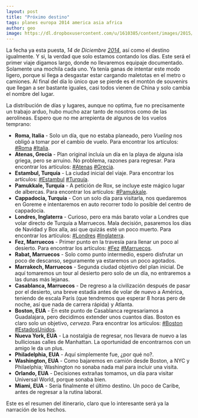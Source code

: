 ```yaml
---
layout: post
title: "Próximo destino"
tags: planes europa 2014 america asia africa
author: geo
image: https://dl.dropboxusercontent.com/u/1610385/content/images/2015/05/2015-01-07-15-38-59.jpg
---
```

La fecha ya esta puesta, *14 de Diciembre [2014](/tag/2014)*, así como el destino igualmente. Y si, la verdad que solo estamos contando los días. Este será el primer viaje digamos largo, donde no llevaremos equipaje documentado. Solamente una mochila cada uno. Ya tenía ganas de intentar este modo ligero, porque si llega a desgastar estar cargando maletotas en el metro o camiones. Al final del día lo único que se pierde es el montón de souvenirs que llegan a ser bastante iguales, casi todos vienen de China y solo cambia el nombre del lugar.

La distribución de días y lugares, aunque no optima, fue no precisamente un trabajo arduo, hubo mucho azar tanto de nosotros como de las aerolíneas. Espero que no me arrepienta de algunos de los vuelos temprano:

* **Roma, Italia** - Solo un día, que no estaba planeado, pero *Vueling* nos obligó a tomar por el cambio de vuelo. Para encontrar los artículos: [#Roma](/tag/roma) [#Italia](/tag/italia).
* **Atenas, Grecia** - Plan original incluía un día en la playa de alguna isla griega, pero se arruino. No problema, razones para regresar. Para encontrar los artículos: [#Atenas](/tag/atenas) [#Grecia](/tag/grecia).
* **Estambul, Turquía** - La ciudad inicial del viaje. Para encontrar los artículos: [#Estambul](/tag/estambul) [#Turquía](/tag/turquia).
* **Pamukkale, Turquía** - A petición de Rox, se incluye este mágico lugar de albercas. Para encontrar los artículos: [#Pamukkale](/tag/pamukkale).
* **Cappadocia, Turquía** - Con un solo día para visitarla, nos quedaremos en Goreme e intentaremos en auto recorrer todo lo posible del centro de cappadocia.
* **Londres, Inglaterra** - Curioso, pero era más barato volar a Londres que volar directo de Turquía a Marruecos. Mala decisión, pasaremos los días de Navidad y Box alla, asi que quizás esté un poco muerto. Para encontrar los artículos: [#Londres](/tag/londres) [#Inglaterra](/tag/reino-unido).
* **Fez, Marruecos**  - Primer punto en la travesía para llenar un poco al desierto. Para encontrar los artículos: [#Fez](/tag/fez) [#Marruecos](/tag/marruecos).
* **Rabat, Marruecos** - Solo como punto intermedio, espero disfrutar un poco de descanso, seguramente ya estaremos un poco agotados.
* **Marrakech, Marruecos** - Segunda ciudad objetivo del plan inicial. De aquí tomaremos un tour al desierto pero solo de un día, no entraremos a las dunas más lejanas.
* **Casablanca, Marruecos** - De regreso a la civilización después de pasar por el desierto, una breve estadía antes de volar de nuevo a América, teniendo de escala París (que tendremos que esperar 8 horas pero de noche, así que nada de carrera rápida) y Atlanta.
* **Boston, EUA** - En este punto de Casablanca regresariamos a Guadalajara, pero decidimos extender unos cuantos días. Boston es claro solo un objetivo, *cerveza*. Para encontrar los artículos: [#Boston](/tag/boston) [#EstadosUnidos](/tag/estados-unidos).
* **Nueva York, EUA** - La nostalgia de regresar, nos llevara de nuevo a las bulliciosas calles de Manhattan. La oportunidad de encontrarnos con un amigo le da un plus.
* **Philadelphia, EUA** - Aquí simplemente fue, ¿por qué no?.
* **Washington, EUA** - Como bajaremos en camión desde Boston, a NYC y Philaelphia; Washington no sonaba nada mal para incluir una visita.
* **Orlando, EUA** - Decisiones extrañas tomamos, un día para visitar Universal World, porque sonaba bien.
* **Miami, EUA** - Sería finalmente el último destino. Un poco de Caribe, antes de regresar a la rutina laboral.

Este es el resumen del itinerario, claro que lo interesante será ya la narración de los hechos.